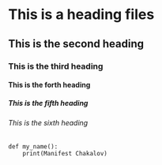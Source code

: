 # This is a heading files
## This is the second heading
### This is the third heading
#### This is the forth heading
##### This is the fifth heading
###### This is the sixth heading

```
def my_name():
	print(Manifest Chakalov)

```

